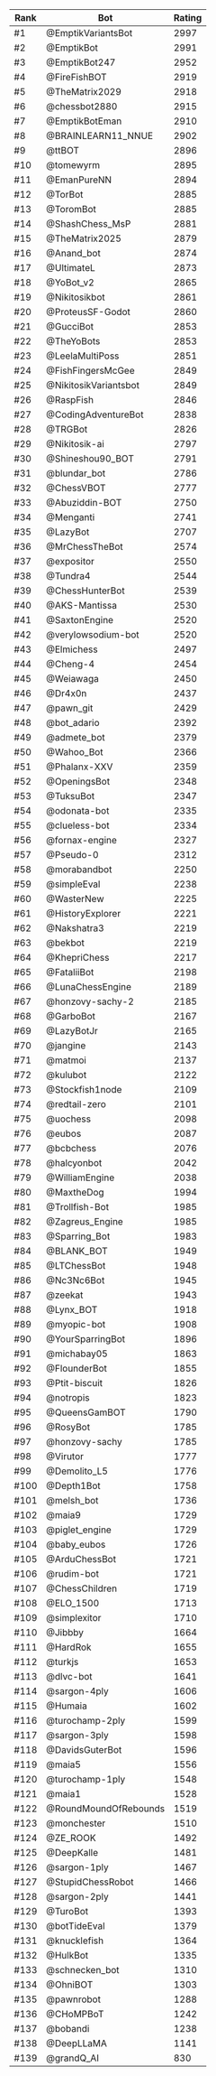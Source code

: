 Rank|Bot|Rating
---|---|---
#1|@EmptikVariantsBot|2997
#2|@EmptikBot|2991
#3|@EmptikBot247|2952
#4|@FireFishBOT|2919
#5|@TheMatrix2029|2918
#6|@chessbot2880|2915
#7|@EmptikBotEman|2910
#8|@BRAINLEARN11_NNUE|2902
#9|@ttBOT|2896
#10|@tomewyrm|2895
#11|@EmanPureNN|2894
#12|@TorBot|2885
#13|@ToromBot|2885
#14|@ShashChess_MsP|2881
#15|@TheMatrix2025|2879
#16|@Anand_bot|2874
#17|@UltimateL|2873
#18|@YoBot_v2|2865
#19|@Nikitosikbot|2861
#20|@ProteusSF-Godot|2860
#21|@GucciBot|2853
#22|@TheYoBots|2853
#23|@LeelaMultiPoss|2851
#24|@FishFingersMcGee|2849
#25|@NikitosikVariantsbot|2849
#26|@RaspFish|2846
#27|@CodingAdventureBot|2838
#28|@TRGBot|2826
#29|@Nikitosik-ai|2797
#30|@Shineshou90_BOT|2791
#31|@blundar_bot|2786
#32|@ChessVBOT|2777
#33|@Abuziddin-BOT|2750
#34|@Menganti|2741
#35|@LazyBot|2707
#36|@MrChessTheBot|2574
#37|@expositor|2550
#38|@Tundra4|2544
#39|@ChessHunterBot|2539
#40|@AKS-Mantissa|2530
#41|@SaxtonEngine|2520
#42|@verylowsodium-bot|2520
#43|@Elmichess|2497
#44|@Cheng-4|2454
#45|@Weiawaga|2450
#46|@Dr4x0n|2437
#47|@pawn_git|2429
#48|@bot_adario|2392
#49|@admete_bot|2379
#50|@Wahoo_Bot|2366
#51|@Phalanx-XXV|2359
#52|@OpeningsBot|2348
#53|@TuksuBot|2347
#54|@odonata-bot|2335
#55|@clueless-bot|2334
#56|@fornax-engine|2327
#57|@Pseudo-0|2312
#58|@morabandbot|2250
#59|@simpleEval|2238
#60|@WasterNew|2225
#61|@HistoryExplorer|2221
#62|@Nakshatra3|2219
#63|@bekbot|2219
#64|@KhepriChess|2217
#65|@FataliiBot|2198
#66|@LunaChessEngine|2189
#67|@honzovy-sachy-2|2185
#68|@GarboBot|2167
#69|@LazyBotJr|2165
#70|@jangine|2143
#71|@matmoi|2137
#72|@kulubot|2122
#73|@Stockfish1node|2109
#74|@redtail-zero|2101
#75|@uochess|2098
#76|@eubos|2087
#77|@bcbchess|2076
#78|@halcyonbot|2042
#79|@WilliamEngine|2038
#80|@MaxtheDog|1994
#81|@Trollfish-Bot|1985
#82|@Zagreus_Engine|1985
#83|@Sparring_Bot|1983
#84|@BLANK_BOT|1949
#85|@LTChessBot|1948
#86|@Nc3Nc6Bot|1945
#87|@zeekat|1943
#88|@Lynx_BOT|1918
#89|@myopic-bot|1908
#90|@YourSparringBot|1896
#91|@michabay05|1863
#92|@FlounderBot|1855
#93|@Ptit-biscuit|1826
#94|@notropis|1823
#95|@QueensGamBOT|1790
#96|@RosyBot|1785
#97|@honzovy-sachy|1785
#98|@Virutor|1777
#99|@Demolito_L5|1776
#100|@Depth1Bot|1758
#101|@melsh_bot|1736
#102|@maia9|1729
#103|@piglet_engine|1729
#104|@baby_eubos|1726
#105|@ArduChessBot|1721
#106|@rudim-bot|1721
#107|@ChessChildren|1719
#108|@ELO_1500|1713
#109|@simplexitor|1710
#110|@Jibbby|1664
#111|@HardRok|1655
#112|@turkjs|1653
#113|@dlvc-bot|1641
#114|@sargon-4ply|1606
#115|@Humaia|1602
#116|@turochamp-2ply|1599
#117|@sargon-3ply|1598
#118|@DavidsGuterBot|1596
#119|@maia5|1556
#120|@turochamp-1ply|1548
#121|@maia1|1528
#122|@RoundMoundOfRebounds|1519
#123|@monchester|1510
#124|@ZE_ROOK|1492
#125|@DeepKalle|1481
#126|@sargon-1ply|1467
#127|@StupidChessRobot|1466
#128|@sargon-2ply|1441
#129|@TuroBot|1393
#130|@botTideEval|1379
#131|@knucklefish|1364
#132|@HulkBot|1335
#133|@schnecken_bot|1310
#134|@OhniBOT|1303
#135|@pawnrobot|1288
#136|@CHoMPBoT|1242
#137|@bobandi|1238
#138|@DeepLLaMA|1141
#139|@grandQ_AI|830
